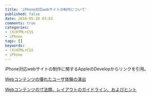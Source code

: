 ```yaml
---
title: 'iPhone対応webサイトの制作について'
published: false
date: 2010-05-20 03:03
comments: true
categories:
- (X)HTML+CSS
- iPhone
tags: []
keywords:
- (X)HTML+CSS
- iPhone
---
```

iPhone対応webサイトの制作に関するAppleのDevelopからリンクを引用。

[Webコンテンツの優れたユーザ体験の演出](http://developer.apple.com/jp/iphone/library/documentation/UserExperience/Conceptual/MobileHIG/WebContentPrinciples/chapter_18_section_1.html#//apple_ref/doc/uid/TP40006556-CH19-SW1 "Webコンテンツの優れたユーザ体験の演出")

[Webコンテンツの寸法類、レイアウトのガイドライン、およびヒント](http://developer.apple.com/jp/iphone/library/documentation/UserExperience/Conceptual/MobileHIG/WebContentMetrics/chapter_19_section_1.html#//apple_ref/doc/uid/TP40006556-CH18-SW20 "Webコンテンツの寸法類、レイアウトのガイドライン、およびヒント")